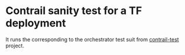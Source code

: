 # Contrail sanity test for a TF deployment

It runs the corresponding to the orchestrator test suit from [contrail-test](https://github.com/tungstenfabric/tf-test/tree/master) project.
